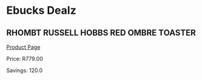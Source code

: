 
# Ebucks Dealz
## RHOMBT RUSSELL HOBBS RED OMBRE TOASTER
[Product Page](https://www.ebucks.com/web/shop/productSelected.do?prodId=1155336315&catId=1157551679)

Price: R779.00

Savings: 120.0


	